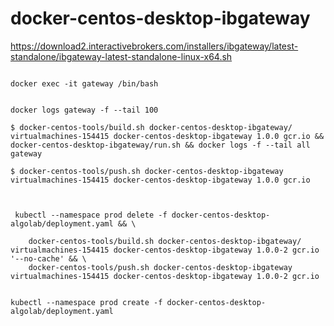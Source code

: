 # docker-centos-desktop-ibgateway
https://download2.interactivebrokers.com/installers/ibgateway/latest-standalone/ibgateway-latest-standalone-linux-x64.sh
```

docker exec -it gateway /bin/bash

```

```

docker logs gateway -f --tail 100

```


```
$ docker-centos-tools/build.sh docker-centos-desktop-ibgateway/ virtualmachines-154415 docker-centos-desktop-ibgateway 1.0.0 gcr.io && docker-centos-desktop-ibgateway/run.sh && docker logs -f --tail all gateway

$ docker-centos-tools/push.sh docker-centos-desktop-ibgateway virtualmachines-154415 docker-centos-desktop-ibgateway 1.0.0 gcr.io 

```

```


 kubectl --namespace prod delete -f docker-centos-desktop-algolab/deployment.yaml && \
 
    docker-centos-tools/build.sh docker-centos-desktop-ibgateway/ virtualmachines-154415 docker-centos-desktop-ibgateway 1.0.0-2 gcr.io '--no-cache' && \
    docker-centos-tools/push.sh docker-centos-desktop-ibgateway virtualmachines-154415 docker-centos-desktop-ibgateway 1.0.0-2 gcr.io 
 
 
kubectl --namespace prod create -f docker-centos-desktop-algolab/deployment.yaml 
 

```